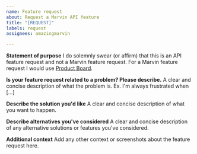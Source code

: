 ```yaml
---
name: Feature request
about: Request a Marvin API feature
title: "[REQUEST]"
labels: request
assignees: amazingmarvin

---
```


**Statement of purpose**
I do solemnly swear (or affirm) that this is an API feature request and not a Marvin feature request. For a Marvin feature request I would use [Product Board](https://portal.productboard.com/gvwfgxmcwqylldrxlfagmgkw).

**Is your feature request related to a problem? Please describe.**
A clear and concise description of what the problem is. Ex. I'm always frustrated when [...]

**Describe the solution you'd like**
A clear and concise description of what you want to happen.

**Describe alternatives you've considered**
A clear and concise description of any alternative solutions or features you've considered.

**Additional context**
Add any other context or screenshots about the feature request here.

